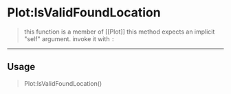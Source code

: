 # Plot:IsValidFoundLocation
> this function is a member of [[Plot]]
> this method expects an implicit "self" argument. invoke it with `:`
-----
## Usage
> Plot:IsValidFoundLocation()
